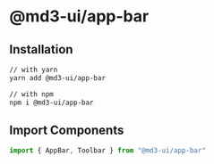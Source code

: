 # @md3-ui/app-bar

## Installation

```sh
// with yarn
yarn add @md3-ui/app-bar

// with npm
npm i @md3-ui/app-bar
```

## Import Components

```jsx
import { AppBar, Toolbar } from "@md3-ui/app-bar"
```
